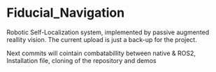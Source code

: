 # Fiducial_Navigation
Robotic Self-Localization system, implemented by passive augmented reallity vision.
The current upload is just a back-up for the project.

Next commits will cointain combatabillity between native & ROS2,
Installation file, cloning of the repository and demos
